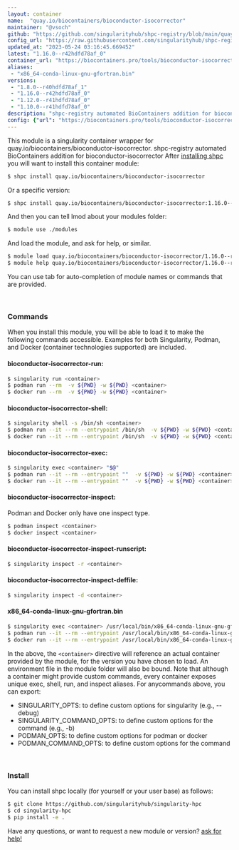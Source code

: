 ```yaml
---
layout: container
name:  "quay.io/biocontainers/bioconductor-isocorrector"
maintainer: "@vsoch"
github: "https://github.com/singularityhub/shpc-registry/blob/main/quay.io/biocontainers/bioconductor-isocorrector/container.yaml"
config_url: "https://raw.githubusercontent.com/singularityhub/shpc-registry/main/quay.io/biocontainers/bioconductor-isocorrector/container.yaml"
updated_at: "2023-05-24 03:16:45.669452"
latest: "1.16.0--r42hdfd78af_0"
container_url: "https://biocontainers.pro/tools/bioconductor-isocorrector"
aliases:
 - "x86_64-conda-linux-gnu-gfortran.bin"
versions:
 - "1.8.0--r40hdfd78af_1"
 - "1.16.0--r42hdfd78af_0"
 - "1.12.0--r41hdfd78af_0"
 - "1.10.0--r41hdfd78af_0"
description: "shpc-registry automated BioContainers addition for bioconductor-isocorrector"
config: {"url": "https://biocontainers.pro/tools/bioconductor-isocorrector", "maintainer": "@vsoch", "description": "shpc-registry automated BioContainers addition for bioconductor-isocorrector", "latest": {"1.16.0--r42hdfd78af_0": "sha256:ea95447628535abce1be41bd382d72db637d595e7f1112cbf1d341ba64d4e8e9"}, "tags": {"1.8.0--r40hdfd78af_1": "sha256:cda629db51a26d99ea103063b26a5c4164beb48e21c987229cb5c5b57b5079dc", "1.16.0--r42hdfd78af_0": "sha256:ea95447628535abce1be41bd382d72db637d595e7f1112cbf1d341ba64d4e8e9", "1.12.0--r41hdfd78af_0": "sha256:3d4f01145218088806c6a259dc4b2ccfcc826a5fb3423ddf56fd773c176169cc", "1.10.0--r41hdfd78af_0": "sha256:beef04f4be5156f95de8b955d182e2832941893a29230f21510bd59d31adfdbf"}, "docker": "quay.io/biocontainers/bioconductor-isocorrector", "aliases": {"x86_64-conda-linux-gnu-gfortran.bin": "/usr/local/bin/x86_64-conda-linux-gnu-gfortran.bin"}}
---
```


This module is a singularity container wrapper for quay.io/biocontainers/bioconductor-isocorrector.
shpc-registry automated BioContainers addition for bioconductor-isocorrector
After [installing shpc](#install) you will want to install this container module:


```bash
$ shpc install quay.io/biocontainers/bioconductor-isocorrector
```

Or a specific version:

```bash
$ shpc install quay.io/biocontainers/bioconductor-isocorrector:1.16.0--r42hdfd78af_0
```

And then you can tell lmod about your modules folder:

```bash
$ module use ./modules
```

And load the module, and ask for help, or similar.

```bash
$ module load quay.io/biocontainers/bioconductor-isocorrector/1.16.0--r42hdfd78af_0
$ module help quay.io/biocontainers/bioconductor-isocorrector/1.16.0--r42hdfd78af_0
```

You can use tab for auto-completion of module names or commands that are provided.

<br>

### Commands

When you install this module, you will be able to load it to make the following commands accessible.
Examples for both Singularity, Podman, and Docker (container technologies supported) are included.

#### bioconductor-isocorrector-run:

```bash
$ singularity run <container>
$ podman run --rm  -v ${PWD} -w ${PWD} <container>
$ docker run --rm  -v ${PWD} -w ${PWD} <container>
```

#### bioconductor-isocorrector-shell:

```bash
$ singularity shell -s /bin/sh <container>
$ podman run --it --rm --entrypoint /bin/sh  -v ${PWD} -w ${PWD} <container>
$ docker run --it --rm --entrypoint /bin/sh  -v ${PWD} -w ${PWD} <container>
```

#### bioconductor-isocorrector-exec:

```bash
$ singularity exec <container> "$@"
$ podman run --it --rm --entrypoint ""  -v ${PWD} -w ${PWD} <container> "$@"
$ docker run --it --rm --entrypoint ""  -v ${PWD} -w ${PWD} <container> "$@"
```

#### bioconductor-isocorrector-inspect:

Podman and Docker only have one inspect type.

```bash
$ podman inspect <container>
$ docker inspect <container>
```

#### bioconductor-isocorrector-inspect-runscript:

```bash
$ singularity inspect -r <container>
```

#### bioconductor-isocorrector-inspect-deffile:

```bash
$ singularity inspect -d <container>
```


#### x86_64-conda-linux-gnu-gfortran.bin

```bash
$ singularity exec <container> /usr/local/bin/x86_64-conda-linux-gnu-gfortran.bin
$ podman run --it --rm --entrypoint /usr/local/bin/x86_64-conda-linux-gnu-gfortran.bin   -v ${PWD} -w ${PWD} <container> -c " $@"
$ docker run --it --rm --entrypoint /usr/local/bin/x86_64-conda-linux-gnu-gfortran.bin   -v ${PWD} -w ${PWD} <container> -c " $@"
```



In the above, the `<container>` directive will reference an actual container provided
by the module, for the version you have chosen to load. An environment file in the
module folder will also be bound. Note that although a container
might provide custom commands, every container exposes unique exec, shell, run, and
inspect aliases. For anycommands above, you can export:

 - SINGULARITY_OPTS: to define custom options for singularity (e.g., --debug)
 - SINGULARITY_COMMAND_OPTS: to define custom options for the command (e.g., -b)
 - PODMAN_OPTS: to define custom options for podman or docker
 - PODMAN_COMMAND_OPTS: to define custom options for the command

<br>

### Install

You can install shpc locally (for yourself or your user base) as follows:

```bash
$ git clone https://github.com/singularityhub/singularity-hpc
$ cd singularity-hpc
$ pip install -e .
```

Have any questions, or want to request a new module or version? [ask for help!](https://github.com/singularityhub/singularity-hpc/issues)